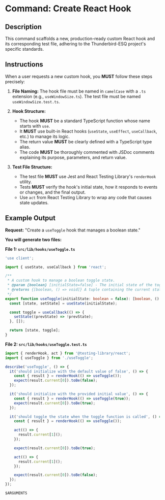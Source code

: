 # Command: Create React Hook

## Description
This command scaffolds a new, production-ready custom React hook and its corresponding test file, adhering to the Thunderbird-ESQ project's specific standards.

## Instructions

When a user requests a new custom hook, you **MUST** follow these steps precisely:

1.  **File Naming:** The hook file must be named in `camelCase` with a `.ts` extension (e.g., `useWindowSize.ts`). The test file must be named `useWindowSize.test.ts`.

2.  **Hook Structure:**
    * The hook **MUST** be a standard TypeScript function whose name starts with `use`.
    * It **MUST** use built-in React hooks (`useState`, `useEffect`, `useCallback`, etc.) to manage its logic.
    * The return value **MUST** be clearly defined with a TypeScript type alias.
    * The code **MUST** be thoroughly commented with JSDoc comments explaining its purpose, parameters, and return value.

3.  **Test File Structure:**
    * The test file **MUST** use Jest and React Testing Library's `renderHook` utility.
    * Tests **MUST** verify the hook's initial state, how it responds to events or changes, and the final output.
    * Use `act` from React Testing Library to wrap any code that causes state updates.

## Example Output

**Request:** "Create a `useToggle` hook that manages a boolean state."

**You will generate two files:**

**File 1: `src/lib/hooks/useToggle.ts`**
```ts
'use client';

import { useState, useCallback } from 'react';

/**
 * A custom hook to manage a boolean toggle state.
 * @param {boolean} [initialState=false] - The initial state of the toggle.
 * @returns {[boolean, () => void]} A tuple containing the current state and a function to toggle it.
 */
export function useToggle(initialState: boolean = false): [boolean, () => void] {
  const [state, setState] = useState(initialState);

  const toggle = useCallback(() => {
    setState((prevState) => !prevState);
  }, []);

  return [state, toggle];
}
```

**File 2: `src/lib/hooks/useToggle.test.ts`**
```ts
import { renderHook, act } from '@testing-library/react';
import { useToggle } from './useToggle';

describe('useToggle', () => {
  it('should initialize with the default value of false', () => {
    const { result } = renderHook(() => useToggle());
    expect(result.current[0]).toBe(false);
  });

  it('should initialize with the provided initial value', () => {
    const { result } = renderHook(() => useToggle(true));
    expect(result.current[0]).toBe(true);
  });

  it('should toggle the state when the toggle function is called', () => {
    const { result } = renderHook(() => useToggle());

    act(() => {
      result.current[1]();
    });

    expect(result.current[0]).toBe(true);

    act(() => {
      result.current[1]();
    });

    expect(result.current[0]).toBe(false);
  });
});

$ARGUMENTS

